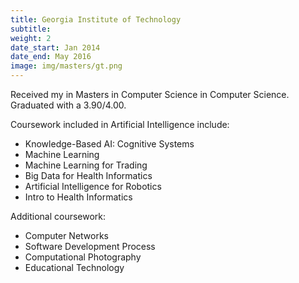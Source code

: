 ```yaml
---
title: Georgia Institute of Technology
subtitle:
weight: 2
date_start: Jan 2014
date_end: May 2016
image: img/masters/gt.png
---
```


Received my in Masters in Computer Science in Computer Science. Graduated with a 3.90/4.00.

Coursework included in Artificial Intelligence include:

* Knowledge-Based AI: Cognitive Systems
* Machine Learning
* Machine Learning for Trading
* Big Data for Health Informatics
* Artificial Intelligence for Robotics
* Intro to Health Informatics

Additional coursework:

* Computer Networks
* Software Development Process
* Computational Photography
* Educational Technology
